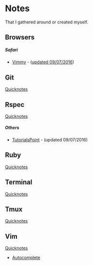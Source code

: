 # Notes
That I gathered around or created myself.

## Browsers

##### Safari
  * [Vimmy](https://github.com/ogirginc/Notes/blob/master/lib/Browsers/Safari/Vimmy.md) - ([updated 09/07/2016](http://gggritso.com/Vimmy.safariextension/))

## Git
[Quicknotes]()

## Rspec
[Quicknotes](https://github.com/ogirginc/Notes/tree/master/lib/Rspec/Notes)

##### Others
* [TutorialsPoint](https://github.com/ogirginc/Notes/tree/master/lib/Rspec/TutorialsPoint) - (updated 09/07/2016)

## Ruby
[Quicknotes]()

## Terminal
[Quicknotes]()

## Tmux
[Quicknotes]()

## Vim
[Quicknotes](https://github.com/ogirginc/Notes/tree/master/lib/Vim)

* [Autocomplete](https://github.com/ogirginc/Notes/tree/master/lib/Vim#autocomplete)
